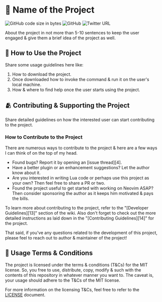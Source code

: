 # 🍱 Name of the Project

<!-- Some Shield Badges -->

![GitHub code size in bytes](https://img.shields.io/github/languages/code-size/Jarmos-san/neovim-docker?color=%23181717&label=Size&logo=github)
![GitHub](https://img.shields.io/github/license/Jarmos-san/neovim-docker?label=License&logo=github)
![Twitter URL](https://img.shields.io/twitter/url?style=social&url=https%3A%2F%2Fgithub.com%2FJarmos-san%2Fneovim-docker)

About the project in not more than 5-10 sentences to keep the user engaged &
give them a brief idea of the project as well.

## 🦮 How to Use the Project

Share some usage guidelines here like:

1. How to download the project.
2. Once downloaded how to invoke the command & run it on the user's local
   machine.
3. How & where to find help once the user starts using the project.

## 🫂 Contributing & Supporting the Project

Share detailed guidelines on how the interested user can start contributing to
the project.

### How to Contribute to the Project

There are numerous ways to contribute to the project & here are a few ways I can
think of on the top of my head.

- Found bugs? Report it by opening an [issue thread][4].
- Have a better plugin or an enhancement suggestions? Let the author know about
  it.
- Are you interested in writing Lua code or perhaps use this project as your
  own? Then feel free to share a PR or two.
- Found the project useful to get started with working on Neovim ASAP? Then
  consider sponsoring the author as it keeps him motivated & pays the bills.

To learn more about contributing to the project, refer to the "[Developer
Guidelines][13]" section of the wiki. Also don't forget to check out the more
detailed instructions as laid down in the "[Contributing Guidelines][14]" for
the project.

That said, if you've any questions related to the development of this project,
please feel to reach out to author & maintainer of the project!

## 📄 Usage Terms & Conditions

The project is licensed under the terms & conditions (T&Cs) for the MIT license.
So, you free to use, distribute, copy, modify & such with the contents of this
repository in whatever manner you want to. The caveat is, your usage should
adhere to the T&Cs of the MIT license.

For more information on the licensing T&Cs, feel free to refer to the
[LICENSE](./LICENSE) document.

<!-- Reference Links -->

[1]: https://www.example.com

